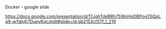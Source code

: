 Docker  - google slide

https://docs.google.com/presentation/d/1TJqhTdeBRh75WnHpDBPogT6QpLq9-wYah4j7DueyKqc/edit#slide=id.gb2153cf37f_1_219